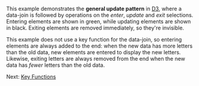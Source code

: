 This example demonstrates the **general update pattern** in [D3](http://d3js.org), where a data-join is followed by operations on the *enter*, *update* and *exit* selections. Entering elements are shown in green, while updating elements are shown in black. Exiting elements are removed immediately, so they're invisible.

This example does not use a key function for the data-join, so entering elements are always added to the end: when the new data has more letters than the old data, new elements are entered to display the new letters. Likewise, exiting letters are always removed from the end when the new data has *fewer* letters than the old data.

Next: [Key Functions](http://bl.ocks.org/3808221)